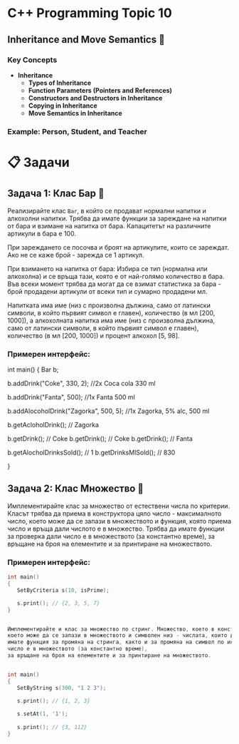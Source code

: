 # C++ Programming Topic 10

## Inheritance and Move Semantics 🧬

### Key Concepts

- **Inheritance**
  - **Types of Inheritance**
  - **Function Parameters (Pointers and References)**
  - **Constructors and Destructors in Inheritance**
  - **Copying in Inheritance**
  - **Move Semantics in Inheritance**

### Example: Person, Student, and Teacher
# 📋 Задачи

## Задача 1: Клас Бар 🍹

Реализирайте клас `Bar`, в който се продават нормални напитки и алкохолни напитки. Трябва да имате функции за зареждане на напитки от бара и взимане на напитка от бара. Капацитетът на различните артикули в бара е 100.

При зареждането се посочва и броят на артикулите, които се зареждат. Ако не се каже брой - зарежда се 1 артикул.

При взимането на напитка от бара: Избира се тип (нормална или алкохолна) и се връща тази, която е от най-голямо количество в бара. Във всеки момент трябва да могат да се взимат статистика за бара - брой продадени артикули oт всеки тип и сумарно продадени мл.

Напитката има име (низ с произволна дължина, само от латински символи, в който първият символ е главен), количество (в мл [200, 1000]), а алкохолната напитка има име (низ с произволна дължина, само от латински символи, в който първият символ е главен), количество (в мл [200, 1000]) и процент алкохол [5, 98].

### Примерен интерфейс:

int main()
{
   Bar b;

   b.addDrink("Coke", 330, 2); //2x Coca cola 330 ml

   b.addDrink("Fanta", 500);   //1x Fanta 500 ml

   b.addAlocoholDrink("Zagorka", 500, 5); //1x Zagorka, 5% alc,  500 ml

   b.getAcloholDrink(); // Zagorka 
   
   b.getDrink(); // Coke
   b.getDrink(); // Coke
   b.getDrink(); // Fanta
   
   b.getAlocholDrinksSold(); // 1
   b.getDrinksMlSold(); // 830

}
## Задача 2: Клас Множество 🔢

Имплементирайте клас за множество от естествени числа по критерии. Класът трябва да приема в конструктора цяло число -
максималното число, което може да се запази в множеството и функция, която приема число и връща дали числото е в множество.
Трябва да имате функции за проверка дали число е в множеството (за константно време), за връщане на броя на елементите и за принтиране на множеството.

### Примерен интерфейс:
```cpp
int main()
{
   SetByCriteria s(10, isPrime);

   s.print(); // {2, 3, 5, 7}
}


Имплементирайте и клас за множество по стринг. Множество, което в конструктора приема цяло число - максималното число,
което може да се запази в множеството и символен низ - числата, които да се запазят, разделени с интервал. Трябва да
имате функция за промяна на стринга, както и за промяна на символ по индекс. Трябва да имате и функции за проверка дали
число е в множеството (за константно време),
за връщане на броя на елементите и за принтиране на множеството.


int main()
{
   SetByString s(300, "1 2 3");

   s.print(); // {1, 2, 3}
   
   s.setAt(1, '1');
   
   s.print(); // {3, 112}
}


